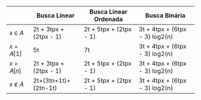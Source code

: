| | Busca Linear  | Busca Linear Ordenada | Busca Binária |
| ------------- | ------------- | ------------- | ------------- |
| 𝑥 ∈ 𝐴 | 2t + 3tpx + (2tpx - 1)  | 2t + 5tpx + (2tpx - 1) | 3t + 4tpx + (6tpx - 3) log2(n) |
| 𝑥 = 𝐴[1] | 5t  | 7t  | 3t + 4tpx + (6tpx - 3) log2(n) |
| 𝑥 = 𝐴[𝑛] | 2t + 3tpx + (2tpx - 1)  | 2t + 5tpx + (2tpx - 1) | 3t + 4tpx + (6tpx - 3) log2(n) |
| 𝑥 ∉ 𝐴 | 2t+(3tn+1t)+(2tn-1t)  | 2t + 5tpx + (2tpx - 1) | 3t + 4tpx + (6tpx - 3) log2(n) |

